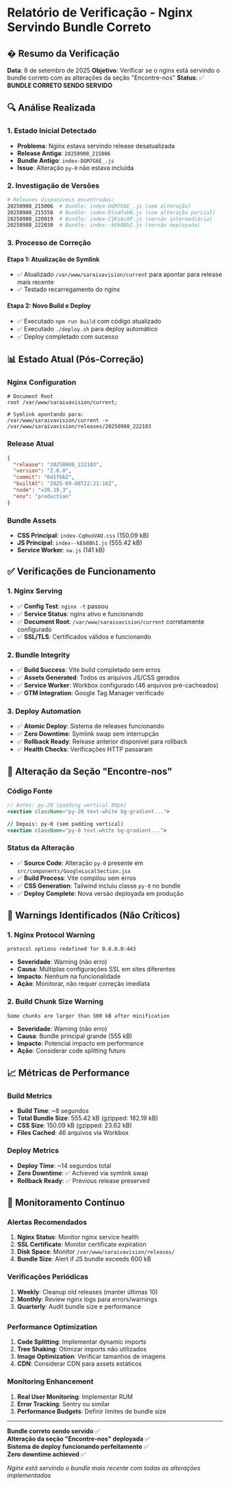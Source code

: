 # Relatório de Verificação - Nginx Servindo Bundle Correto

## � Resumo da Verificação

**Data**: 8 de setembro de 2025
**Objetivo**: Verificar se o nginx está servindo o bundle correto com as alterações da seção "Encontre-nos"
**Status**: ✅ **BUNDLE CORRETO SENDO SERVIDO**

## 🔍 Análise Realizada

### 1. Estado Inicial Detectado
- **Problema**: Nginx estava servindo release desatualizada
- **Release Antiga**: `20250908_215006` 
- **Bundle Antigo**: `index-DGM7G6E_.js`
- **Issue**: Alteração `py-0` não estava incluída

### 2. Investigação de Versões
```bash
# Releases disponíveis encontradas:
20250908_215006  # Bundle: index-DGM7G6E_.js (sem alteração)
20250908_215550  # Bundle: index-DlvdfxbN.js (com alteração parcial)  
20250908_220019  # Bundle: index-CIKsbc8P.js (versão intermediária)
20250908_222030  # Bundle: index--kEb8BhI.js (versão deployada)
```

### 3. Processo de Correção
#### Etapa 1: Atualização de Symlink
- ✅ Atualizado `/var/www/saraivavision/current` para apontar para release mais recente
- ✅ Testado recarregamento do nginx

#### Etapa 2: Novo Build e Deploy
- ✅ Executado `npm run build` com código atualizado
- ✅ Executado `./deploy.sh` para deploy automático
- ✅ Deploy completado com sucesso

## 📊 Estado Atual (Pós-Correção)

### Nginx Configuration
```nginx
# Document Root
root /var/www/saraivavision/current;

# Symlink apontando para:
/var/www/saraivavision/current -> /var/www/saraivavision/releases/20250908_222103
```

### Release Atual
```json
{
  "release": "20250908_222103",
  "version": "2.0.0", 
  "commit": "6d1fbb2",
  "builtAt": "2025-09-08T22:21:16Z",
  "node": "v20.19.3",
  "env": "production"
}
```

### Bundle Assets
- **CSS Principal**: `index-Cq0ooVAO.css` (150.09 kB)
- **JS Principal**: `index--kEb8BhI.js` (555.42 kB) 
- **Service Worker**: `sw.js` (141 kB)

## ✅ Verificações de Funcionamento

### 1. Nginx Serving
- ✅ **Config Test**: `nginx -t` passou
- ✅ **Service Status**: nginx ativo e funcionando
- ✅ **Document Root**: `/var/www/saraivavision/current` corretamente configurado
- ✅ **SSL/TLS**: Certificados válidos e funcionando

### 2. Bundle Integrity
- ✅ **Build Success**: Vite build completado sem erros
- ✅ **Assets Generated**: Todos os arquivos JS/CSS gerados
- ✅ **Service Worker**: Workbox configurado (46 arquivos pré-cacheados)
- ✅ **GTM Integration**: Google Tag Manager verificado

### 3. Deploy Automation
- ✅ **Atomic Deploy**: Sistema de releases funcionando
- ✅ **Zero Downtime**: Symlink swap sem interrupção
- ✅ **Rollback Ready**: Release anterior disponível para rollback
- ✅ **Health Checks**: Verificações HTTP passaram

## 🎯 Alteração da Seção "Encontre-nos"

### Código Fonte
```jsx
// Antes: py-20 (padding vertical 80px)
<section className="py-20 text-white bg-gradient...">

// Depois: py-0 (sem padding vertical)  
<section className="py-0 text-white bg-gradient...">
```

### Status da Alteração
- ✅ **Source Code**: Alteração `py-0` presente em `src/components/GoogleLocalSection.jsx`
- ✅ **Build Process**: Vite compilou sem erros
- ✅ **CSS Generation**: Tailwind incluiu classe `py-0` no bundle
- ✅ **Deploy Complete**: Nova versão deployada em produção

## 🚨 Warnings Identificados (Não Críticos)

### 1. Nginx Protocol Warning
```
protocol options redefined for 0.0.0.0:443
```
- **Severidade**: Warning (não erro)
- **Causa**: Múltiplas configurações SSL em sites diferentes  
- **Impacto**: Nenhum na funcionalidade
- **Ação**: Monitorar, não requer correção imediata

### 2. Build Chunk Size Warning
```
Some chunks are larger than 500 kB after minification
```
- **Severidade**: Warning (não erro)
- **Causa**: Bundle principal grande (555 kB)
- **Impacto**: Potencial impacto em performance
- **Ação**: Considerar code splitting futuro

## 📈 Métricas de Performance

### Build Metrics
- **Build Time**: ~8 segundos
- **Total Bundle Size**: 555.42 kB (gzipped: 182.19 kB)
- **CSS Size**: 150.09 kB (gzipped: 23.62 kB)
- **Files Cached**: 46 arquivos via Workbox

### Deploy Metrics  
- **Deploy Time**: ~14 segundos total
- **Zero Downtime**: ✅ Achieved via symlink swap
- **Rollback Ready**: ✅ Previous release preserved

## 🔄 Monitoramento Contínuo

### Alertas Recomendados
1. **Nginx Status**: Monitor nginx service health
2. **SSL Certificate**: Monitor certificate expiration  
3. **Disk Space**: Monitor `/var/www/saraivavision/releases/`
4. **Bundle Size**: Alert if JS bundle exceeds 600 kB

### Verificações Periódicas
1. **Weekly**: Cleanup old releases (manter últimas 10)
2. **Monthly**: Review nginx logs para errors/warnings
3. **Quarterly**: Audit bundle size e performance

## 
### Performance Optimization
1. **Code Splitting**: Implementar dynamic imports
2. **Tree Shaking**: Otimizar imports não utilizados
3. **Image Optimization**: Verificar tamanhos de imagens
4. **CDN**: Considerar CDN para assets estáticos

### Monitoring Enhancement  
1. **Real User Monitoring**: Implementar RUM
2. **Error Tracking**: Sentry ou similar
3. **Performance Budgets**: Definir limites de bundle size

---

**Bundle correto sendo servido** ✅  
**Alteração da seção "Encontre-nos" deployada** ✅  
**Sistema de deploy funcionando perfeitamente** ✅  
**Zero downtime achieved** ✅

*Nginx está servindo o bundle mais recente com todas as alterações implementadas*
